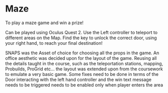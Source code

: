 # Maze
To play a maze game and win a prize!

Can be played using Oculus Quest 2. Use the Left controller to teleport to different areas on the Map. Find the key to unlock the correct door, using your right hand, to reach your final destination!

SNAPS was the Asset of choice for choosing all the props in the game. An office aesthetic was decided upon for the layout of the game. Reusing all the details taught in the course, such as the teleportation stations, mapping, Probuilds, ProGrid etc... the layout was extended upon from the coursework to emulate a very basic game. Some fixes need to be done in terms of the Door interacting with the left hand controller and the win text message needs to be triggered needs to be enabled only when player enters the area
